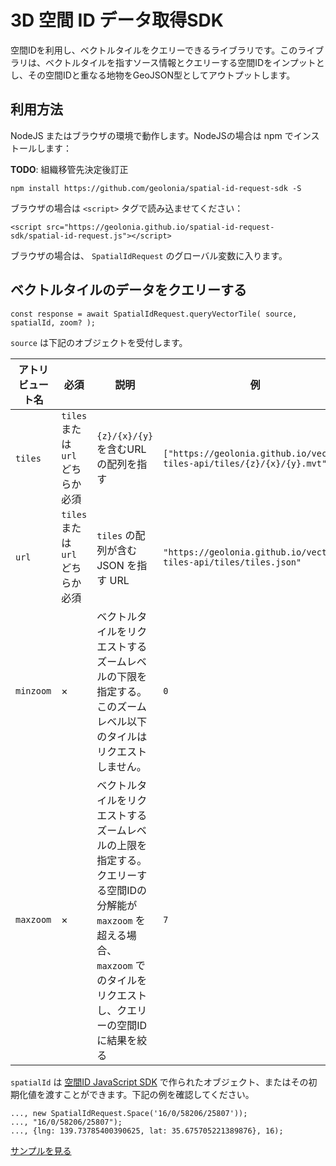 # 3D 空間 ID データ取得SDK

空間IDを利用し、ベクトルタイルをクエリーできるライブラリです。このライブラリは、ベクトルタイルを指すソース情報とクエリーする空間IDをインプットとし、その空間IDと重なる地物をGeoJSON型としてアウトプットします。

## 利用方法

NodeJS またはブラウザの環境で動作します。NodeJSの場合は npm でインストールします：

**TODO**: 組織移管先決定後訂正
```
npm install https://github.com/geolonia/spatial-id-request-sdk -S
```

ブラウザの場合は `<script>` タグで読み込ませてください：

```
<script src="https://geolonia.github.io/spatial-id-request-sdk/spatial-id-request.js"></script>
```

ブラウザの場合は、 `SpatialIdRequest` のグローバル変数に入ります。

## ベクトルタイルのデータをクエリーする

```
const response = await SpatialIdRequest.queryVectorTile( source, spatialId, zoom? );
```

`source` は下記のオブジェクトを受付します。

| アトリビュート名 | 必須 | 説明 | 例 |
| --- | --- | --- | --- |
| `tiles` | `tiles` または `url` どちらか必須 | `{z}/{x}/{y}` を含むURLの配列を指す | `["https://geolonia.github.io/vector-tiles-api/tiles/{z}/{x}/{y}.mvt"]` |
| `url` | `tiles` または `url` どちらか必須 | `tiles` の配列が含む JSON を指す URL | `"https://geolonia.github.io/vector-tiles-api/tiles/tiles.json"` |
| `minzoom` | × | ベクトルタイルをリクエストするズームレベルの下限を指定する。このズームレベル以下のタイルはリクエストしません。 | `0` |
| `maxzoom` | × | ベクトルタイルをリクエストするズームレベルの上限を指定する。クエリーする空間IDの分解能が `maxzoom` を超える場合、 `maxzoom` でのタイルをリクエストし、クエリーの空間IDに結果を絞る | `7` |

`spatialId` は [空間ID JavaScript SDK](https://github.com/spatial-id/javascript-sdk) で作られたオブジェクト、またはその初期化値を渡すことができます。下記の例を確認してください。

```
..., new SpatialIdRequest.Space('16/0/58206/25807'));
..., "16/0/58206/25807");
..., {lng: 139.73785400390625, lat: 35.675705221389876}, 16);
```

[サンプルを見る](https://geolonia.github.io/spatial-id-request-sdk/)
